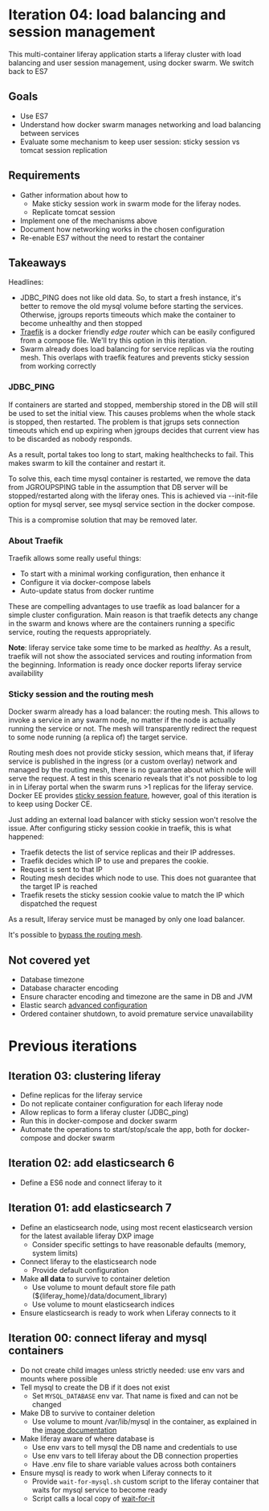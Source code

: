 # Iteration 04: load balancing and session management

This multi-container liferay application starts a liferay cluster with load balancing and user session management, using docker swarm. We switch back to ES7

## Goals
* Use ES7
* Understand how docker swarm manages networking and load balancing between services
* Evaluate some mechanism to keep user session: sticky session vs tomcat session replication 

## Requirements 
* Gather information about how to
  * Make sticky session work in swarm mode for the liferay nodes. 
  * Replicate tomcat session
* Implement one of the mechanisms above
* Document how networking works in the chosen configuration  
* Re-enable ES7 without the need to restart the container

## Takeaways
Headlines:
* JDBC_PING does not like old data. So, to start a fresh instance, it's better to remove the old mysql volume before starting the services. Otherwise, jgroups reports timeouts which make the container to become unhealthy and then stopped
* [Traefik](https://docs.traefik.io/) is a docker friendly _edge router_ which can be easily configured from a compose file. We'll try this option in this iteration.
* Swarm already does load balancing for service replicas via the routing mesh. This overlaps with traefik features and prevents sticky session from working correctly

### JDBC_PING
If containers are started and stopped, membership stored in the DB will still be used to set the initial view. This causes problems when the whole stack is stopped, then restarted.
The problem is that jgrups sets connection timeouts which end up expiring when jgroups decides that current view has to be discarded as nobody responds.

As a result, portal takes too long to start, making healthchecks to fail. This makes swarm to kill the container and restart it.

To solve this, each time mysql container is restarted, we remove the data from JGROUPSPING table in the assumption that DB server will be stopped/restarted along with the liferay ones. This is achieved via --init-file option for mysql server, see mysql service section in the docker compose.

This is a compromise solution that may be removed later.

### About Traefik
Traefik allows some really useful things:
 * To start with a minimal working configuration, then enhance it
 * Configure it via docker-compose labels
 * Auto-update status from docker runtime
  
These are compelling advantages to use traefik as load balancer for a simple cluster configuration.
Main reason is that traefik detects any change in the swarm and knows where are the containers running a specific service, routing the requests appropriately.

__Note__: liferay service take some time to be marked as _healthy_. As a result, traefik will not show the associated services and routing information from the beginning. Information is ready once docker reports liferay service availability

### Sticky session and the routing mesh
Docker swarm already has a load balancer: the routing mesh. This allows to invoke a service in any swarm node, no matter if the node is actually running the service or not. The mesh will transparently redirect the request to some node running (a replica of) the target service.

Routing mesh does not provide sticky session, which means that, if liferay service is published in the ingress (or a custom overlay) network and managed by the routing mesh, there is no guarantee about which node will serve the request.
A test in this scenario reveals that it's not possible to log in in Liferay portal when the swarm runs >1 replicas for the liferay service.
Docker EE provides [sticky session feature](https://docs.docker.com/ee/ucp/interlock/usage/sessions/), however, goal of this iteration is to keep using Docker CE. 

Just adding an external load balancer with sticky session won't resolve the issue. After configuring sticky session cookie in traefik, this is what happened:
* Traefik detects the list of service replicas and their IP addresses.
* Traefik decides which IP to use and prepares the cookie.
* Request is sent to that IP
* Routing mesh decides which node to use. This does not guarantee that the target IP is reached
* Traefik resets the sticky session cookie value to match the IP which dispatched the request

As a result, liferay service must be managed by only one load balancer.

It's possible to [bypass the routing mesh](https://docs.docker.com/network/overlay/#bypass-the-routing-mesh-for-a-swarm-service).    

## Not covered yet
* Database timezone
* Database character encoding
* Ensure character encoding and timezone are the same in DB and JVM
* Elastic search [advanced configuration](https://www.elastic.co/guide/en/elasticsearch/reference/7.5/docker.html)
* Ordered container shutdown, to avoid premature service unavailability

# Previous iterations

## Iteration 03: clustering liferay
* Define replicas for the liferay service
* Do not replicate container configuration for each liferay node
* Allow replicas to form a liferay cluster (JDBC_ping)
* Run this in docker-compose and docker swarm
* Automate the operations to start/stop/scale the app, both for docker-compose and docker swarm

## Iteration 02: add elasticsearch 6
* Define a ES6 node and connect liferay to it

## Iteration 01: add elasticsearch 7
* Define an elasticsearch node, using most recent elasticsearch version for the latest available liferay DXP image
    * Consider specific settings to have reasonable defaults (memory, system limits)
* Connect liferay to the elasticsearch node
    * Provide default configuration
* Make **all data** to survive to container deletion
    * Use volume to mount default store file path (${liferay_home}/data/document_library)
    * Use volume to mount elasticsearch indices    
* Ensure elasticsearch is ready to work when Liferay connects to it

## Iteration 00: connect liferay and mysql containers
* Do not create child images unless strictly needed: use env vars and mounts where possible
* Tell mysql to create the DB if it does not exist
    * Set `MYSQL_DATABASE` env var. That name is fixed and can not be changed
* Make DB to survive to container deletion
    * Use volume to mount /var/lib/mysql in the container, as explained in the [image documentation](https://hub.docker.com/_/mysql/)
* Make liferay aware of where database is
    * Use env vars to tell mysql the DB name and credentials to use
    * Use env vars to tell liferay about the DB connection properties
    * Have .env file to share variable values across both containers 
* Ensure mysql is ready to work when Liferay connects to it
    * Provide `wait-for-mysql.sh` custom script to the liferay container that waits for mysql service to become ready
    * Script calls a local copy of [wait-for-it](https://github.com/vishnubob/wait-for-it)
    